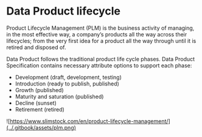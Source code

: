 # Data Product lifecycle

Product Lifecycle Management \(PLM\) is the business activity of managing, in the most effective way, a company’s products all the way across their lifecycles; from the very first idea for a product all the way through until it is retired and disposed of.

Data Product follows the traditional product life cycle phases. Data Product Specification contains necessary attribute options to support each phase: 

* Development \(draft, development, testing\)
* Introduction \(ready to publish, published\)
* Growth \(published\)
* Maturity and saturation \(published\)
* Decline \(sunset\)
* Retirement \(retired\)

![https://www.slimstock.com/en/product-lifecycle-management/](../.gitbook/assets/plm.png)

